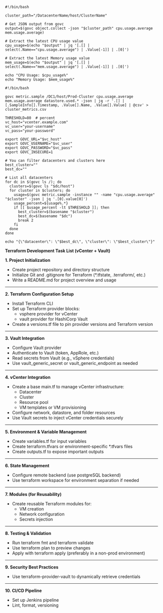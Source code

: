 ```
#!/bin/bash

cluster_path="/DatacenterName/host/ClusterName"

# Get JSON output from govc
output=$(govc object.collect -json "$cluster_path" cpu.usage.average mem.usage.average)

# Extract the latest CPU usage value
cpu_usage=$(echo "$output" | jq '[.[] | select(.Name=="cpu.usage.average") | .Value[-1]] | .[0]')

# Extract the latest Memory usage value
mem_usage=$(echo "$output" | jq '[.[] | select(.Name=="mem.usage.average") | .Value[-1]] | .[0]')

echo "CPU Usage: $cpu_usage%"
echo "Memory Usage: $mem_usage%"

```
```
#!/bin/bash

govc metric.sample /DC1/host/Prod-Cluster cpu.usage.average mem.usage.average datastore.used.* -json | jq -r '.[] | [.SampleInfo[].Timestamp, .Value[].Name, .Value[].Value] | @csv' > cluster_metrics.csv

THRESHOLD=80  # percent
vc_host="vcenter.example.com"
vc_user="your-username"
vc_pass="your-password"

export GOVC_URL="$vc_host"
export GOVC_USERNAME="$vc_user"
export GOVC_PASSWORD="$vc_pass"
export GOVC_INSECURE=1

# You can filter datacenters and clusters here
best_cluster=""
best_dc=""

# List all datacenters
for dc in $(govc ls /); do
  clusters=$(govc ls "$dc/host")
  for cluster in $clusters; do
    usage=$(govc metric.sample -instance "" -name "cpu.usage.average" "$cluster" -json | jq '.[0].value[0]')
    usage_percent=${usage%.*}
    if [[ $usage_percent -lt $THRESHOLD ]]; then
      best_cluster=$(basename "$cluster")
      best_dc=$(basename "$dc")
      break 2
    fi
  done
done

echo "{\"datacenter\": \"$best_dc\", \"cluster\": \"$best_cluster\"}"

```

**Terraform Development Task List (vCenter + Vault)**

**1. Project Initialization**

* Create
  project repository and directory structure
* Initialize
  Git and .gitignore for Terraform (*.tfstate, .terraform/, etc.)
* Write
  a README.md for project overview and usage

---

**2. Terraform Configuration Setup**

* Install
  Terraform CLI
* Set
  up Terraform provider blocks:
  * vsphere
    provider for vCenter
  * vault
    provider for HashiCorp Vault
* Create
  a versions.tf file to pin provider versions and Terraform version

---

**3. Vault Integration**

* Configure
  Vault provider
* Authenticate
  to Vault (token, AppRole, etc.)
* Read
  secrets from Vault (e.g., vSphere credentials)
* Use vault_generic_secret
  or vault_generic_endpoint as needed

---

**4. vCenter Integration**

* Create
  a base main.tf to manage vCenter infrastructure:
  * Datacenter
  * Cluster
  * Resource
    pool
  * VM
    templates or VM provisioning
* Configure
  network, datastore, and folder resources
* Use
  Vault secrets to inject vCenter credentials securely

---

**5. Environment & Variable Management**

* Create
  variables.tf for input variables
* Create
  terraform.tfvars or environment-specific *.tfvars files
* Create
  outputs.tf to expose important outputs

---

**6. State Management**

* Configure
  remote backend (use postgreSQL backend)
* Use terraform
  workspace for environment separation if needed

---

**7. Modules (for Reusability)**

* Create
  reusable Terraform modules for:
  * VM
    creation
  * Network
    configuration
  * Secrets
    injection

---

**8. Testing & Validation**

* Run terraform
  fmt and terraform validate
* Use terraform
  plan to preview changes
* Apply
  with terraform apply (preferably in a non-prod environment)

---

**9. Security Best Practices**

* Use terraform-provider-vault
  to dynamically retrieve credentials

---

**10. CI/CD Pipeline**

* Set
  up Jenkins pipeline
* Lint,
  format, versioning
